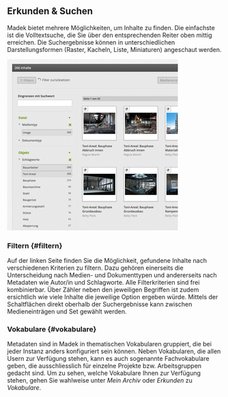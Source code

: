 ## Erkunden & Suchen

Madek bietet mehrere Möglichkeiten, um Inhalte zu finden. Die einfachste ist die Volltextsuche, die Sie über den entsprechenden Reiter oben mittig erreichen. Die Suchergebnisse können in unterschiedlichen Darstellungsformen \(Raster, Kacheln, Liste, Miniaturen\) angeschaut werden.

[![Filterleiste](/assets/interfaces-filters.jpg "Filterleiste")](/assets/interfaces-filters.png)

### Filtern {#filtern}

Auf der linken Seite finden Sie die Möglichkeit, gefundene Inhalte nach verschiedenen Kriterien zu filtern. Dazu gehören einerseits die Unterscheidung nach Medien- und Dokumenttypen und andererseits nach Metadaten wie Autor/in und Schlagworte. Alle Filterkriterien sind frei kombinierbar. Über Zähler neben den jeweiligen Begriffen ist zudem ersichtlich wie viele Inhalte die jeweilige Option ergeben würde. Mittels der Schaltflächen direkt oberhalb der Suchergebnisse kann zwischen Medieneinträgen und Set gewählt werden.

### Vokabulare {#vokabulare}

Metadaten sind in Madek in thematischen Vokabularen gruppiert, die bei jeder Instanz anders konfiguriert sein können. Neben Vokabularen, die allen Usern zur Verfügung stehen, kann es auch sogenannte Fachvokabulare geben, die ausschliesslich für einzelne Projekte bzw. Arbeitsgruppen gedacht sind. Um zu sehen, welche Vokabulare Ihnen zur Verfügung stehen, gehen Sie wahlweise unter _Mein Archiv_ oder _Erkunden_ zu _Vokabulare_.

